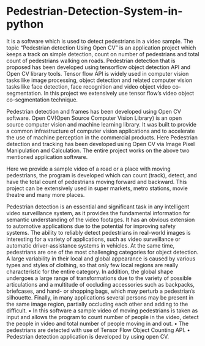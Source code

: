 # Pedestrian-Detection-System-in-python
It is a software which is used to detect pedestrians in a video sample. 
The topic “Pedestrian detection Using Open CV” is an application project which keeps a track on simple detection, count on number of pedestrians and total count of pedestrians walking on roads. Pedestrian detection that is proposed has been developed using tensorflow object detection API and Open CV library tools. Tensor flow API is widely used in computer vision tasks like image processing, object detection and related computer vision tasks like face detection, face recognition and video object video co-segmentation. In this project we extensively use tensor flow’s video object co-segmentation technique.

Pedestrian detection and frames has been developed using Open CV software. Open CV(Open Source Computer Vision Library) is an open source computer vision and machine learning library. It was built to provide a common infrastructure of computer vision applications and to accelerate the use of machine perception in the commercial products. Here Pedestrian detection and tracking has been developed using Open CV via Image Pixel Manipulation and Calculation. The entire project works on the above two mentioned application software.

Here we provide a sample video of a road or a place with moving pedestrians, the program is developed which can count (track), detect, and have the total count of pedestrians moving forward and backward. This project can be extensively used in super markets, metro stations, movie theatre and many more places.

Pedestrian detection is an essential and significant task in any intelligent video surveillance system, as it provides the fundamental information for semantic understanding of the video footages. It has an obvious extension to automotive applications due to the potential for improving safety systems.
The ability to reliably detect pedestrians in real-world images is interesting for a variety of applications, such as video surveillance or automatic driver-assistance systems in vehicles. At the same time, pedestrians are one of the most challenging categories for object detection. A large variability in their local and global appearance is caused by various types and styles of clothing, so that only few local regions are really characteristic for the entire category. In addition, the global shape undergoes a large range of transformations due to the variety of possible articulations and a multitude of occluding accessories such as backpacks, briefcases, and hand- or shopping bags, which may perturb a pedestrian’s silhouette. Finally, in many applications several persons may be present in the same image region, partially occluding each other and adding to the difficult.
•	In this software a sample video of moving pedestrians is taken as input and allows the program to count number of people in the video, detect the people in video and total number of people moving in and out. 
•	The pedestrians are detected with use of Tensor Flow Object Counting API. 
•	Pedestrian detection application is developed by using open CV.
